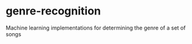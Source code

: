 genre-recognition
=================

Machine learning implementations for determining the genre of a set of songs
